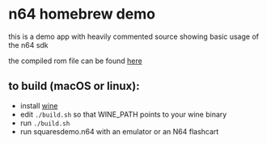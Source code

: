 # n64 homebrew demo

this is a demo app with heavily commented source showing basic usage of the n64 sdk

the compiled rom file can be found [here](https://github.com/jsdf/squaresdemo/raw/master/squaresdemo.n64)

## to build (macOS or linux):

- install [wine](https://www.winehq.org/)
- edit `./build.sh` so that WINE_PATH points to your wine binary
- run `./build.sh`
- run squaresdemo.n64 with an emulator or an N64 flashcart

